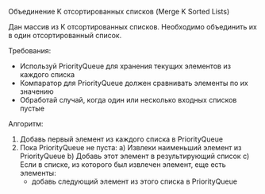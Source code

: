 Объединение K отсортированных списков (Merge K Sorted Lists)

Дан массив из K отсортированных списков.
Необходимо объединить их в один отсортированный список.

Требования:

- Используй PriorityQueue для хранения текущих элементов из каждого списка
- Компаратор для PriorityQueue должен сравнивать элементы по их значению
- Обработай случай, когда один или несколько входных списков пустые

Алгоритм:

1) Добавь первый элемент из каждого списка в PriorityQueue
2) Пока PriorityQueue не пуста:
   a) Извлеки наименьший элемент из PriorityQueue
   b) Добавь этот элемент в результирующий список
   c) Если в списке, из которого был извлечен элемент, еще есть элементы:
    - добавь следующий элемент из этого списка в PriorityQueue